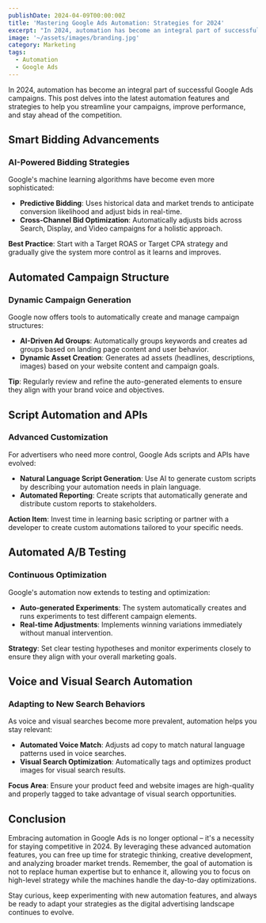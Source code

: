 ```yaml
---
publishDate: 2024-04-09T00:00:00Z
title: 'Mastering Google Ads Automation: Strategies for 2024'
excerpt: "In 2024, automation has become an integral part of successful Google Ads campaigns. Let's look at what that means for your business."
image: '~/assets/images/branding.jpg'
category: Marketing
tags:
  - Automation
  - Google Ads
---
```


In 2024, automation has become an integral part of successful Google Ads campaigns. This post delves into the latest automation features and strategies to help you streamline your campaigns, improve performance, and stay ahead of the competition.

## Smart Bidding Advancements

### AI-Powered Bidding Strategies

Google's machine learning algorithms have become even more sophisticated:

- **Predictive Bidding**: Uses historical data and market trends to anticipate conversion likelihood and adjust bids in real-time.
- **Cross-Channel Bid Optimization**: Automatically adjusts bids across Search, Display, and Video campaigns for a holistic approach.

**Best Practice**: Start with a Target ROAS or Target CPA strategy and gradually give the system more control as it learns and improves.

## Automated Campaign Structure

### Dynamic Campaign Generation

Google now offers tools to automatically create and manage campaign structures:

- **AI-Driven Ad Groups**: Automatically groups keywords and creates ad groups based on landing page content and user behavior.
- **Dynamic Asset Creation**: Generates ad assets (headlines, descriptions, images) based on your website content and campaign goals.

**Tip**: Regularly review and refine the auto-generated elements to ensure they align with your brand voice and objectives.

## Script Automation and APIs

### Advanced Customization

For advertisers who need more control, Google Ads scripts and APIs have evolved:

- **Natural Language Script Generation**: Use AI to generate custom scripts by describing your automation needs in plain language.
- **Automated Reporting**: Create scripts that automatically generate and distribute custom reports to stakeholders.

**Action Item**: Invest time in learning basic scripting or partner with a developer to create custom automations tailored to your specific needs.

## Automated A/B Testing

### Continuous Optimization

Google's automation now extends to testing and optimization:

- **Auto-generated Experiments**: The system automatically creates and runs experiments to test different campaign elements.
- **Real-time Adjustments**: Implements winning variations immediately without manual intervention.

**Strategy**: Set clear testing hypotheses and monitor experiments closely to ensure they align with your overall marketing goals.

## Voice and Visual Search Automation

### Adapting to New Search Behaviors

As voice and visual searches become more prevalent, automation helps you stay relevant:

- **Automated Voice Match**: Adjusts ad copy to match natural language patterns used in voice searches.
- **Visual Search Optimization**: Automatically tags and optimizes product images for visual search results.

**Focus Area**: Ensure your product feed and website images are high-quality and properly tagged to take advantage of visual search opportunities.

## Conclusion

Embracing automation in Google Ads is no longer optional – it's a necessity for staying competitive in 2024. By leveraging these advanced automation features, you can free up time for strategic thinking, creative development, and analyzing broader market trends. Remember, the goal of automation is not to replace human expertise but to enhance it, allowing you to focus on high-level strategy while the machines handle the day-to-day optimizations.

Stay curious, keep experimenting with new automation features, and always be ready to adapt your strategies as the digital advertising landscape continues to evolve.
